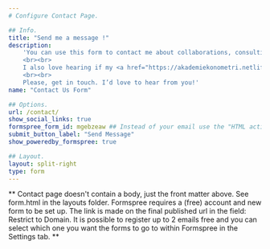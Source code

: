 ```yaml
---
# Configure Contact Page.

## Info.
title: "Send me a message !"
description:
    'You can use this form to contact me about collaborations, consulting, speaking engagements, mentorship requests, or simply to say hello.
    <br><br>
    I also love hearing if my <a href="https://akademiekonometri.netlify.app/courses/">teaching materials</a> (mostly in Turkish) have been helpful for you, and how they could be improved — particularly if they could be made more accessible and convertable.
    <br><br>
    Please, get in touch. I’d love to hear from you!'
name: "Contact Us Form"

## Options.
url: /contact/
show_social_links: true
formspree_form_id: mgebzeaw ## Instead of your email use the "HTML action attribute code" given by formspree.
submit_button_label: "Send Message"
show_poweredby_formspree: true

## Layout.
layout: split-right
type: form
---
```


** Contact page doesn't contain a body, just the front matter above. See form.html in the layouts folder.
Formspree requires a (free) account and new form to be set up. The link is made on the final published url in the field: Restrict to Domain. It is possible to register up to 2 emails free and you can select which one you want the forms to go to within Formspree in the Settings tab.
**
